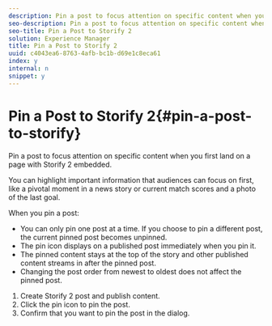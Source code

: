 ```yaml
---
description: Pin a post to focus attention on specific content when you first land on a page with Storify 2 embedded.
seo-description: Pin a post to focus attention on specific content when you first land on a page with Storify 2 embedded.
seo-title: Pin a Post to Storify 2
solution: Experience Manager
title: Pin a Post to Storify 2
uuid: c4043ea6-8763-4afb-bc1b-d69e1c8eca61
index: y
internal: n
snippet: y
---
```


# Pin a Post to Storify 2{#pin-a-post-to-storify}

Pin a post to focus attention on specific content when you first land on a page with Storify 2 embedded.

You can highlight important information that audiences can focus on first, like a pivotal moment in a news story or current match scores and a photo of the last goal.

When you pin a post:

* You can only pin one post at a time. If you choose to pin a different post, the current pinned post becomes unpinned.
* The pin icon displays on a published post immediately when you pin it.
* The pinned content stays at the top of the story and other published content streams in after the pinned post.
* Changing the post order from newest to oldest does not affect the pinned post.

1. Create Storify 2 post and publish content.
1. Click the pin icon to pin the post.
1. Confirm that you want to pin the post in the dialog.

